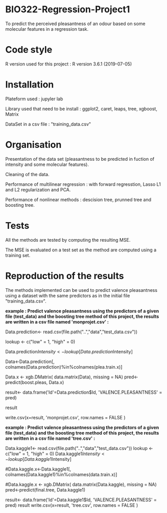 # BIO322-Regression-Project1
To predict the perceived pleasantness of an odour based on some molecular features in a regression task. 

# Code style 
R version used for this project : R version 3.6.1 (2019-07-05)

# Installation 
Plateform used : jupyler lab 

Library used that need to be install : ggplot2, caret, leaps, tree, xgboost, Matrix

DataSet in a csv file : "training_data.csv"

# Organisation 
Presentation of the data set (pleasantness to be predicted in fuction of intensity and some molecular features). 

Cleaning of the data. 

Performance of multilinear regression : with forward regresstion,  Lasso L1 and L2 regularization and PCA. 

Performance of nonlinear methods : descision tree, prunned tree and boosting tree. 

# Tests 

All the methods are tested by computing the resulting MSE. 

The MSE is evaluated on a test set as the method are computed using a training set. 

# Reproduction of the results 

The methods implemented can be used to predict valence pleasantness using a dataset with the same predictors as in the initial file "training_data.csv". 

**example : Predict valence pleasantness using the predictors of a given file (test_data) and the boosting tree method of this project, the results are written in a csv file named 'monprojet.csv' :**


Data.prediction<- read.csv(file.path("..","data","test_data.csv"))

lookup <- c("low" = 1, "high" = 0)

Data.prediction$Intensity <- lookup[Data.prediction$Intensity]


Data<-Data.prediction[, colnames(Data.prediction)%in%colnames(plea.train.x)]

Data.x <- xgb.DMatrix( data.matrix(Data), missing = NA)
pred<-predict(boost.pleas, Data.x)

result<- data.frame('Id'=Data.prediction$Id, 'VALENCE.PLEASANTNESS' = pred)

result

write.csv(x=result, 'monprojet.csv', row.names = FALSE )

**example : Predict valence pleasantness using the predictors of a given file (test_data) and the boosting tree method of this project, the results are written in a csv file named 'tree.csv' :**


Data.kaggle1<- read.csv(file.path("..","data","test_data.csv"))
lookup <- c("low" = 1, "high" = 0)
Data.kaggle1$Intensity <- lookup[Data.kaggle1$Intensity]




#Data.kaggle.x<-Data.kaggle1[, colnames(Data.kaggle1)%in%colnames(data.train.x)]

#Data.kaggle.x <- xgb.DMatrix( data.matrix(Data.kaggle), missing = NA)
pred<-predict(final.tree, Data.kaggle1)

result<- data.frame('Id'=Data.kaggle1$Id, 'VALENCE.PLEASANTNESS' = pred)
result
write.csv(x=result, 'tree.csv', row.names = FALSE )


